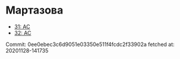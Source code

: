 # Мартазова
- [31: AC](31.md)
- [32: AC](32.md)

Commit: 0ee0ebec3c6d9051e03350e511f4fcdc2f33902a
 fetched at: 20201128-141735

